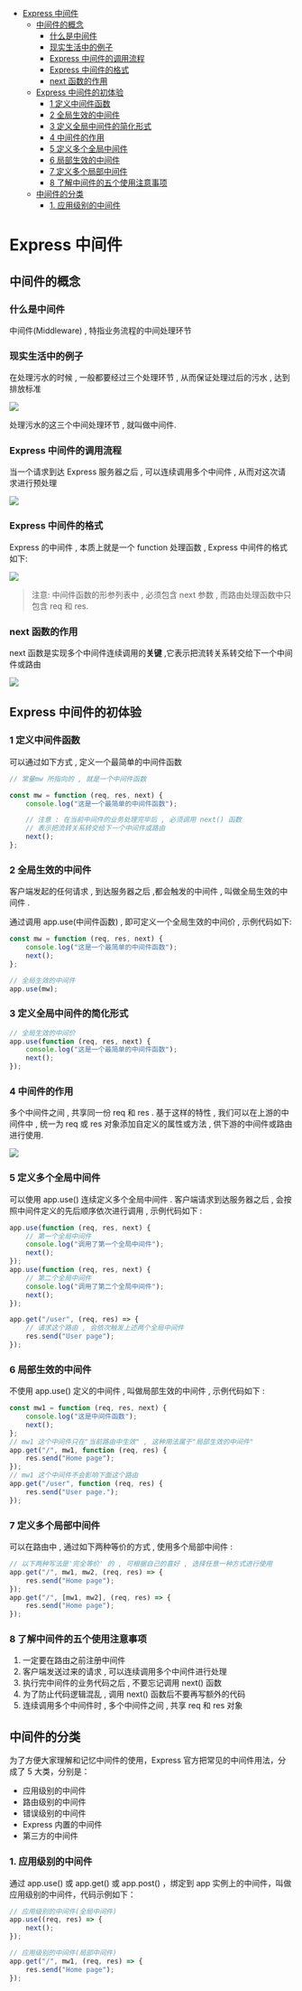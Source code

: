 - [Express 中间件](#express-中间件)
  - [中间件的概念](#中间件的概念)
    - [什么是中间件](#什么是中间件)
    - [现实生活中的例子](#现实生活中的例子)
    - [Express 中间件的调用流程](#express-中间件的调用流程)
    - [Express 中间件的格式](#express-中间件的格式)
    - [next 函数的作用](#next-函数的作用)
  - [Express 中间件的初体验](#express-中间件的初体验)
    - [1 定义中间件函数](#1-定义中间件函数)
    - [2 全局生效的中间件](#2-全局生效的中间件)
    - [3 定义全局中间件的简化形式](#3-定义全局中间件的简化形式)
    - [4 中间件的作用](#4-中间件的作用)
    - [5 定义多个全局中间件](#5-定义多个全局中间件)
    - [6 局部生效的中间件](#6-局部生效的中间件)
    - [7 定义多个局部中间件](#7-定义多个局部中间件)
    - [8 了解中间件的五个使用注意事项](#8-了解中间件的五个使用注意事项)
  - [中间件的分类](#中间件的分类)
    - [1. 应用级别的中间件](#1-应用级别的中间件)

# Express 中间件

## 中间件的概念

### 什么是中间件

中间件(Middleware) , 特指业务流程的中间处理环节

### 现实生活中的例子

在处理污水的时候 , 一般都要经过三个处理环节 , 从而保证处理过后的污水 , 达到排放标准

![](../../img/污水处理.png)

处理污水的这三个中间处理环节 , 就叫做中间件.

### Express 中间件的调用流程

当一个请求到达 Express 服务器之后 , 可以连续调用多个中间件 , 从而对这次请求进行预处理

![](../../img/中间件请求.png)

### Express 中间件的格式

Express 的中间件 , 本质上就是一个 function 处理函数 , Express 中间件的格式如下:

![](../../img/中间件函数.png)

> 注意: 中间件函数的形参列表中 , 必须包含 next 参数 , 而路由处理函数中只包含 req 和 res.

### next 函数的作用

next 函数是实现多个中间件连续调用的**关键** ,它表示把流转关系转交给下一个中间件或路由

![](../../img/next函数.png)

## Express 中间件的初体验

### 1 定义中间件函数

可以通过如下方式 , 定义一个最简单的中间件函数

```js
// 常量mw 所指向的 , 就是一个中间件函数

const mw = function (req, res, next) {
	console.log("这是一个最简单的中间件函数");

	// 注意 : 在当前中间件的业务处理完毕后 , 必须调用 next() 函数
	// 表示把流转关系转交给下一个中间件或路由
	next();
};
```

### 2 全局生效的中间件

客户端发起的任何请求 , 到达服务器之后 ,都会触发的中间件 , 叫做全局生效的中间件 .

通过调用 app.use(中间件函数) , 即可定义一个全局生效的中间价 , 示例代码如下:

```js
const mw = function (req, res, next) {
	console.log("这是一个最简单的中间件函数");
	next();
};

// 全局生效的中间件
app.use(mw);
```

### 3 定义全局中间件的简化形式

```js
// 全局生效的中间价
app.use(function (req, res, next) {
	console.log("这是一个最简单的中间件函数");
	next();
});
```

### 4 中间件的作用

多个中间件之间 , 共享同一份 req 和 res . 基于这样的特性 , 我们可以在上游的中间件中 , 统一为 req 或 res 对象添加自定义的属性或方法 , 供下游的中间件或路由进行使用.

![](../../img/中间件的作用.png)

### 5 定义多个全局中间件

可以使用 app.use() 连续定义多个全局中间件 . 客户端请求到达服务器之后 , 会按照中间件定义的先后顺序依次进行调用 , 示例代码如下 :

```js
app.use(function (req, res, next) {
	// 第一个全局中间件
	console.log("调用了第一个全局中间件");
	next();
});
app.use(function (req, res, next) {
	// 第二个全局中间件
	console.log("调用了第二个全局中间件");
	next();
});

app.get("/user", (req, res) => {
	// 请求这个路由 , 会依次触发上述两个全局中间件
	res.send("User page");
});
```

### 6 局部生效的中间件

不使用 app.use() 定义的中间件 , 叫做局部生效的中间件 , 示例代码如下 :

```js
const mw1 = function (req, res, next) {
	console.log("这是中间件函数");
	next();
};
// mw1 这个中间件只在"当前路由中生效" , 这种用法属于"局部生效的中间件"
app.get("/", mw1, function (req, res) {
	res.send("Home page");
});
// mw1 这个中间件不会影响下面这个路由
app.get("/user", function (req, res) {
	res.send("User page.");
});
```

### 7 定义多个局部中间件

可以在路由中 , 通过如下两种等价的方式 , 使用多个局部中间件 :

```js
// 以下两种写法是'完全等价' 的 , 可根据自己的喜好 , 选择任意一种方式进行使用
app.get("/", mw1, mw2, (req, res) => {
	res.send("Home page");
});
app.get("/", [mw1, mw2], (req, res) => {
	res.send("Home page");
});
```

### 8 了解中间件的五个使用注意事项

1. 一定要在路由之前注册中间件
2. 客户端发送过来的请求 , 可以连续调用多个中间件进行处理
3. 执行完中间件的业务代码之后 , 不要忘记调用 next() 函数
4. 为了防止代码逻辑混乱 , 调用 next() 函数后不要再写额外的代码
5. 连续调用多个中间件时 , 多个中间件之间 , 共享 req 和 res 对象

## 中间件的分类

为了方便大家理解和记忆中间件的使用，Express 官方把常见的中间件用法，分成了 5 大类，分别是：

-   应用级别的中间件
-   路由级别的中间件
-   错误级别的中间件
-   Express 内置的中间件
-   第三方的中间件

### 1. 应用级别的中间件

通过 app.use() 或 app.get() 或 app.post() ，绑定到 app 实例上的中间件，叫做应用级别的中间件，代码示例如下：

```js
// 应用级别的中间件(全局中间件)
app.use((req, res) => {
	next();
});

// 应用级别的中间件(局部中间件)
app.get("/", mw1, (req, res) => {
	res.send("Home page");
});
```
